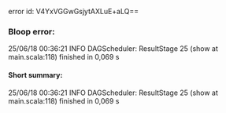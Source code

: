 error id: V4YxVGGwGsjytAXLuE+aLQ==
### Bloop error:

25/06/18 00:36:21 INFO DAGScheduler: ResultStage 25 (show at main.scala:118) finished in 0,069 s
#### Short summary: 

25/06/18 00:36:21 INFO DAGScheduler: ResultStage 25 (show at main.scala:118) finished in 0,069 s